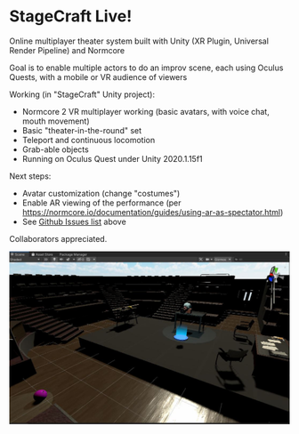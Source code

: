 # StageCraft Live!
Online multiplayer theater system built with Unity (XR Plugin, Universal Render Pipeline) and Normcore

Goal is to enable multiple actors to do an improv scene, each using Oculus Quests, with a mobile or VR audience of viewers 

Working (in "StageCraft" Unity project):
* Normcore 2 VR multiplayer working (basic avatars, with voice chat, mouth movement)
* Basic "theater-in-the-round" set
* Teleport and continuous locomotion
* Grab-able objects
* Running on Oculus Quest under Unity 2020.1.15f1

Next steps:
* Avatar customization (change "costumes")
* Enable AR viewing of the performance (per https://normcore.io/documentation/guides/using-ar-as-spectator.html)
* See [Github Issues list](https://github.com/tedbarnett/StageCraft/issues) above

Collaborators appreciated.

![Alpha Screenshot](SketchUnityScreen.JPG)
